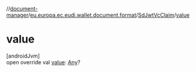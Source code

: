//[document-manager](../../../index.md)/[eu.europa.ec.eudi.wallet.document.format](../index.md)/[SdJwtVcClaim](index.md)/[value](value.md)

# value

[androidJvm]\
open override
val [value](value.md): [Any](https://kotlinlang.org/api/latest/jvm/stdlib/kotlin-stdlib/kotlin/-any/index.html)?
